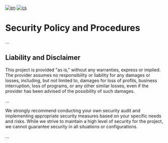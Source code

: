 [![en](https://img.shields.io/badge/lang-en-red.svg)](https://github.com/PepikVaio/reMarkable_Template?tab=security-ov-file)
[![cs](https://img.shields.io/badge/lang-cs-springgreen.svg)](https://github.com/PepikVaio/reMarkable_Template/blob/main/.github/SECURITY.cs.md)


# Security Policy and Procedures

...

## Liability and Disclaimer

This project is provided "as is," without any warranties, express or implied. The provider assumes no responsibility or liability for any damages or losses, including, but not limited to, damages for loss of profits, business interruption, loss of programs, or any other similar losses, even if the provider has been advised of the possibility of such damages.

...

We strongly recommend conducting your own security audit and implementing appropriate security measures based on your specific needs and risks. While we strive to maintain a high level of security for the project, we cannot guarantee security in all situations or configurations.

...
